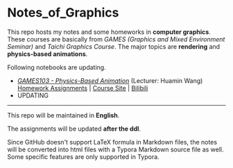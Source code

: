 # Notes_of_Graphics

<!--[Webpage]()-->

This repo hosts my notes and some homeworks in **computer graphics**. These courses are basically from *GAMES (Graphics and Mixed Environment Seminar)* and *Taichi Graphics Course*. The major topics are **rendering** and **physics-based animations**.



Following notebooks are updating.

- [*GAMES103 - Physics-Based Animation*](https://nikucyan.github.io/sources/Notebooks/Graphics/GAMES103.html) (Lecturer: Huamin Wang)
	[Homework Assignments](https://github.com/Nikucyan/Notes_of_Graphics/blob/main/GAMES103/Homework_Assignments/GAMES103_Homework.md) | [Course Site](http://games-cn.org/games103/) | [Bilibili](https://www.bilibili.com/video/BV12Q4y1S73g) 
- UPDATING



---

This repo will be maintained in **English**.

The assignments will be updated **after the ddl**.

Since GitHub doesn't support LaTeX formula in Markdown files, the notes will be converted into html files with a Typora Markdown source file as well. Some specific features are only supported in Typora.
